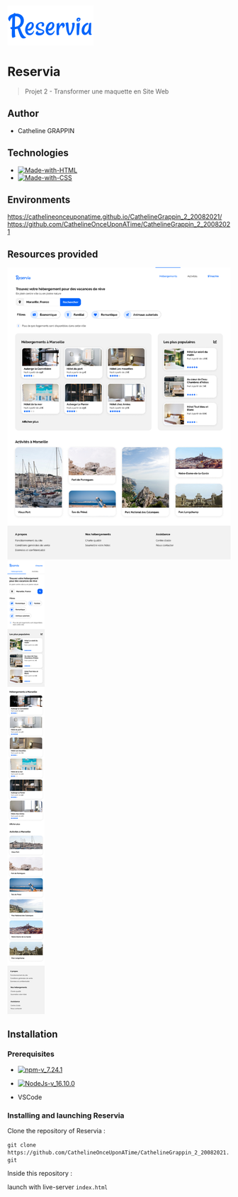 ![logo-du-projet](https://raw.githubusercontent.com/CathelineOnceUponATime/CathelineGrappin_2_20082021/main/images/logo/Reservia.svg)

# Reservia
> Projet 2 - Transformer une maquette en Site Web
## Author 

- Catheline GRAPPIN

## Technologies

- [![Made-with-HTML](https://img.shields.io/badge/Made%20with-HTML-red)](https://developer.mozilla.org/fr/docs/Web/HTML)
- [![Made-with-CSS](https://img.shields.io/badge/Made%20with-CSS-blue)](https://developer.mozilla.org/fr/docs/Web/CSS)

## Environments

https://cathelineonceuponatime.github.io/CathelineGrappin_2_20082021/
https://github.com/CathelineOnceUponATime/CathelineGrappin_2_20082021

## Resources provided

![maquette-desktop](https://github.com/CathelineOnceUponATime/CathelineGrappin_2_20082021/blob/main/images/maquettes/Maquette%20-%20Desktop.png?raw=true)
![maquette-mobile](https://github.com/CathelineOnceUponATime/CathelineGrappin_2_20082021/blob/main/images/maquettes/Maquette%20-%20Mobile.png?raw=true)

## Installation

### Prerequisites

- [![npm-v_7.24.1](https://img.shields.io/badge/npm-v_7.24.1-orange)](https://docs.npmjs.com/)
- [![NodeJs-v_16.10.0](https://img.shields.io/badge/NodeJs-v_16.10.0-red)](https://nodejs.org/en/docs/)

- VSCode

### Installing and launching Reservia

Clone the repository of Reservia :

`git clone https://github.com/CathelineOnceUponATime/CathelineGrappin_2_20082021.git`

Inside this repository :

launch with live-server `index.html`
